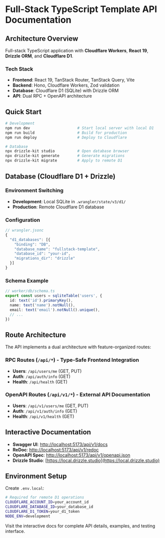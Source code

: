 # Full-Stack TypeScript Template API Documentation

## Architecture Overview

Full-stack TypeScript application with **Cloudflare Workers**, **React 19**, **Drizzle ORM**, and **Cloudflare D1**.

### Tech Stack

- **Frontend**: React 19, TanStack Router, TanStack Query, Vite
- **Backend**: Hono, Cloudflare Workers, Zod validation
- **Database**: Cloudflare D1 (SQLite) with Drizzle ORM
- **API**: Dual RPC + OpenAPI architecture

## Quick Start

```bash
# Development
npm run dev                     # Start local server with local D1
npm run build                   # Build for production
npm run deploy                  # Deploy to Cloudflare

# Database
npx drizzle-kit studio          # Open database browser
npx drizzle-kit generate        # Generate migrations
npx drizzle-kit migrate         # Apply to remote D1
```

## Database (Cloudflare D1 + Drizzle)

### Environment Switching
- **Development**: Local SQLite in `.wrangler/state/v3/d1/`
- **Production**: Remote Cloudflare D1 database

### Configuration
```typescript
// wrangler.jsonc
{
  "d1_databases": [{
    "binding": "DB",
    "database_name": "fullstack-template",
    "database_id": "your-id",
    "migrations_dir": "drizzle"
  }]
}
```

### Schema Example
```typescript
// worker/db/schema.ts
export const users = sqliteTable('users', {
  id: text('id').primaryKey(),
  name: text('name').notNull(),
  email: text('email').notNull().unique(),
  // ...
})
```

## Route Architecture

The API implements a dual architecture with feature-organized routes:

### RPC Routes (`/api/*`) - Type-Safe Frontend Integration

- **Users**: `/api/users/me` (GET, PUT)
- **Auth**: `/api/auth/info` (GET)
- **Health**: `/api/health` (GET)

### OpenAPI Routes (`/api/v1/*`) - External API Documentation

- **Users**: `/api/v1/users/me` (GET, PUT)
- **Auth**: `/api/v1/auth/info` (GET)
- **Health**: `/api/v1/health` (GET)

## Interactive Documentation

- **Swagger UI**: [http://localhost:5173/api/v1/docs](http://localhost:5173/api/v1/docs)
- **ReDoc**: [http://localhost:5173/api/v1/redoc](http://localhost:5173/api/v1/redoc)
- **OpenAPI Spec**: [http://localhost:5173/api/v1/openapi.json](http://localhost:5173/api/v1/openapi.json)
- **Drizzle Studio**: [https://local.drizzle.studio](https://local.drizzle.studio)

## Environment Setup

Create `.env.local`:
```bash
# Required for remote D1 operations
CLOUDFLARE_ACCOUNT_ID=your_account_id
CLOUDFLARE_DATABASE_ID=your_database_id
CLOUDFLARE_D1_TOKEN=your_d1_token
NODE_ENV=development
```

Visit the interactive docs for complete API details, examples, and testing interface.
